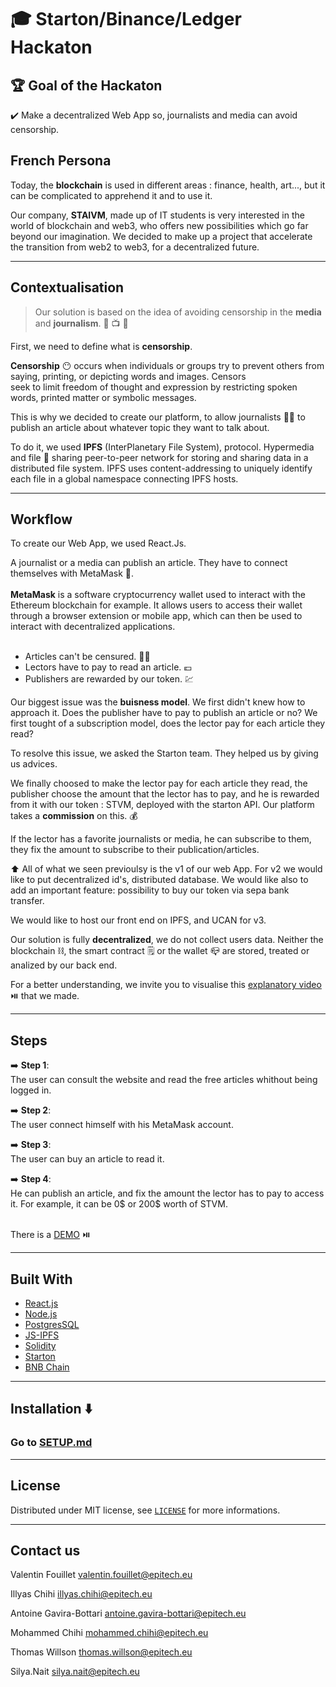 # :mortar_board: Starton/Binance/Ledger Hackaton
## :trophy: Goal of the Hackaton
:heavy_check_mark: Make a decentralized Web App so, journalists and media can avoid censorship.

## French Persona

Today, the __blockchain__ is used in different areas : finance, health, art..., but it can be complicated to apprehend it and to use it.

Our company, __STAIVM__, made up of IT students is very interested in the world of blockchain and web3, who offers new possibilities which go far beyond our imagination. We decided to make up a project that accelerate the transition from web2 to web3, for a decentralized future.

--------------------------------------------------------------------------------------------------------------------------------------------------

## Contextualisation

>Our solution is based on the idea of avoiding censorship in the __media__ and __journalism__. 📰 📺 🎥

First, we need to define what is __censorship__.

__Censorship__ 😶 occurs when individuals or groups try to prevent others from saying, printing, or depicting words and images. Censors <br />
seek to limit freedom of thought and expression by restricting spoken words, printed matter or symbolic messages.

This is why we decided to create our platform, to allow journalists 🕵️‍♂️ to publish an article about whatever topic they want to talk about.

To do it, we used __IPFS__ (InterPlanetary File System), protocol. Hypermedia and file 📁 sharing peer-to-peer network for storing and sharing data in a distributed file system. IPFS uses content-addressing to uniquely identify each file in a global namespace connecting IPFS hosts.

--------------------------------------------------------------------------------------------------------------------------------------------------

## Workflow

To create our Web App, we used React.Js.

A journalist or a media can publish an article. They have to connect themselves with MetaMask :fox_face:. <br />
<br />
__MetaMask__ is a software cryptocurrency wallet used to interact with the Ethereum blockchain for example. It allows users to access their wallet through a browser extension or mobile app, which can then be used to interact with decentralized applications.
<br /><br /> 
* Articles can't be censured. :policeman: <br /> 
* Lectors have to pay to read an article. :euro: <br /> 
* Publishers are rewarded by our token. :chart: <br />

Our biggest issue was the __buisness model__. We first didn't knew how to approach it. Does the publisher have to pay to publish an article or no? We first tought of a subscription model, does the lector pay for each article they read?

To resolve this issue, we asked the Starton team. They helped us by giving us advices.

We finally choosed to make the lector pay for each article they read, the publisher choose the amount that the lector has to pay, and he is rewarded from it with our token : STVM, deployed with the starton API. Our platform takes a __commission__ on this. :moneybag:

If the lector has a favorite journalists or media, he can subscribe to them, they fix the amount to subscribe to their publication/articles.

:arrow_up: All of what we seen previoulsy is the v1 of our web App. For v2 we would like to put decentralized id's, distributed database. We would like also to add an important feature: possibility to buy our token via sepa bank transfer. 

We would like to host our front end on IPFS, and UCAN for v3.

Our solution is fully __decentralized__, we do not collect users data. Neither the blockchain :chains:, the smart contract :spiral_notepad: or the wallet :mailbox_closed: are stored, treated or analized by our back end.

For a better understanding, we invite you to visualise this [explanatory video](https://drive.google.com/file/d/1fkmYWmISnj8Vsye0-JDEE5oHbVOu1w8p/view) :play_or_pause_button: that we made.

--------------------------------------------------------------------------------------------------------------------------------------------------

## Steps

➡️ __Step 1__:<br />
The user can consult the website and read the free articles whithout being logged in.

➡️ __Step 2__:<br />
The user connect himself with his MetaMask account.

➡️ __Step 3__:<br />
The user can buy an article to read it.

➡️ __Step 4__:<br />
He can publish an article, and fix the amount the lector has to pay to access it. 
For example, it can be 0$ or 200$ worth of STVM.

<br />There is a [DEMO](https://drive.google.com/file/d/17a8oHl-GusAtjVyHCH2KupmGyg_hsRli/view) :play_or_pause_button:

--------------------------------------------------------------------------------------------------------------------------------------------------

## Built With

* [React.js](https://reactjs.org/)
* [Node.js](https://nodejs.org/en/docs/)
* [PostgresSQL](https://www.postgresql.org/docs/)
* [JS-IPFS](https://js.ipfs.tech/)
* [Solidity](https://docs.soliditylang.org/en/v0.8.13/)
* [Starton](https://www.starton.io/)
* [BNB Chain](https://www.bnbchain.org/en)

--------------------------------------------------------------------------------------------------------------------------------------------------

## Installation :arrow_down:
### Go to [SETUP.md](https://github.com/Zesor/Le-Monde3.0/blob/main/SETUP.md)

--------------------------------------------------------------------------------------------------------------------------------------------------

## License

Distributed under MIT license, see [``` LICENSE ```](https://github.com/Zesor/Le-Monde3.0/blob/main/LICENSE) for more informations.

--------------------------------------------------------------------------------------------------------------------------------------------------

## Contact us

Valentin Fouillet valentin.fouillet@epitech.eu

Illyas Chihi illyas.chihi@epitech.eu

Antoine Gavira-Bottari antoine.gavira-bottari@epitech.eu

Mohammed Chihi mohammed.chihi@epitech.eu

Thomas Willson thomas.willson@epitech.eu

Silya.Nait silya.nait@epitech.eu
